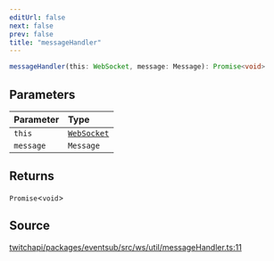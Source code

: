```yaml
---
editUrl: false
next: false
prev: false
title: "messageHandler"
---
```


```ts
messageHandler(this: WebSocket, message: Message): Promise<void>
```

## Parameters

| Parameter | Type |
| :------ | :------ |
| `this` | [`WebSocket`](/api/eventsub/classes/websocket/) |
| `message` | `Message` |

## Returns

`Promise`\<`void`\>

## Source

[twitchapi/packages/eventsub/src/ws/util/messageHandler.ts:11](https://github.com/pablornc/twitchapi//blob/3baa008ac8be1133cbb9253985d5d4cd48b4e780/packages/eventsub/src/ws/util/messageHandler.ts#L11)

